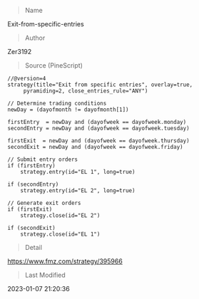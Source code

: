 
> Name

Exit-from-specific-entries

> Author

Zer3192





> Source (PineScript)

``` pinescript
//@version=4
strategy(title="Exit from specific entries", overlay=true,
     pyramiding=2, close_entries_rule="ANY")

// Determine trading conditions
newDay = (dayofmonth != dayofmonth[1])

firstEntry  = newDay and (dayofweek == dayofweek.monday)
secondEntry = newDay and (dayofweek == dayofweek.tuesday)

firstExit  = newDay and (dayofweek == dayofweek.thursday)
secondExit = newDay and (dayofweek == dayofweek.friday)

// Submit entry orders
if (firstEntry)
    strategy.entry(id="EL 1", long=true)

if (secondEntry)
    strategy.entry(id="EL 2", long=true)

// Generate exit orders
if (firstExit)
    strategy.close(id="EL 2")

if (secondExit)
    strategy.close(id="EL 1")
```

> Detail

https://www.fmz.com/strategy/395966

> Last Modified

2023-01-07 21:20:36
